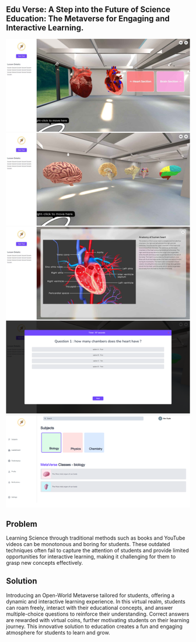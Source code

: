 ## Edu Verse:  A Step into the Future of Science Education: The Metaverse for Engaging and Interactive Learning.

![Class_1](./SSimages/1.jpg)
![Class_2](./SSimages/2.jpg)
![Class_3](./SSimages/3.jpg)
![TEST_AND_QUIZ_MODAL](./SSimages/4.png)
![HOME_PAGE](./SSimages/5.png)

## Problem

Learning Science through traditional methods such as books and YouTube videos can be monotonous and boring for students. These outdated techniques often fail to capture the attention of students and provide limited opportunities for interactive learning, making it challenging for them to grasp new concepts effectively.

## Solution

Introducing an Open-World Metaverse tailored for students, offering a dynamic and interactive learning experience. In this virtual realm, students can roam freely, interact with their educational concepts, and answer multiple-choice questions to reinforce their understanding. Correct answers are rewarded with virtual coins, further motivating students on their learning journey. This innovative solution to education creates a fun and engaging atmosphere for students to learn and grow.